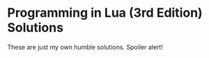 Programming in Lua (3rd Edition) Solutions
==========================================

These are just my own humble solutions. Spoiler alert!

